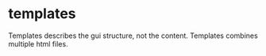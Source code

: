 # templates

Templates describes the gui structure, not the content.
Templates combines multiple html files.